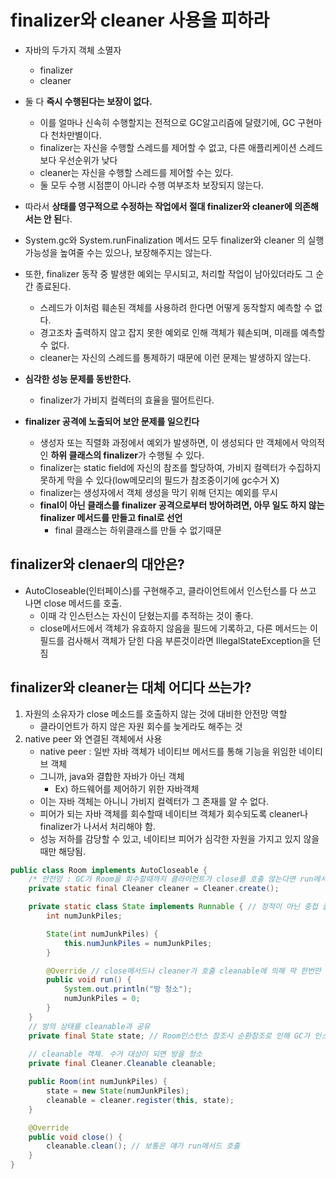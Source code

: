 # finalizer와 cleaner 사용을 피하라 

- 자바의 두가지 객체 소멸자 
  - finalizer
  - cleaner

- 둘 다 **즉시 수행된다는 보장이 없다.**
  - 이를 얼마나 신속히 수행할지는 전적으로 GC알고리즘에 달렸기에, GC 구현마다 천차만별이다.
  - finalizer는 자신을 수행할 스레드를 제어할 수 없고, 다른 애플리케이션 스레드보다 우선순위가 낮다
  - cleaner는 자신을 수행할 스레드를 제어할 수는 있다.
  - 둘 모두 수행 시점뿐이 아니라 수행 여부조차 보장되지 않는다.
- 따라서 **상태를 영구적으로 수정하는 작업에서 절대 finalizer와 cleaner에 의존해서는 안 된**다.
- System.gc와 System.runFinalization 메서드 모두 finalizer와 cleaner 의 실행 가능성을 높여줄 수는 있으나, 보장해주지는 않는다.

- 또한, finalizer 동작 중 발생한 예외는 무시되고, 처리할 작업이 남아있더라도 그 순간 종료된다.
  - 스레드가 이처럼 훼손된 객체를 사용하려 한다면 어떻게 동작할지 예측할 수 없다.
  - 경고조차 출력하지 않고 잡지 못한 예외로 인해 객체가 훼손되며, 미래를 예측할 수 없다.
  - cleaner는 자신의 스레드를 통제하기 때문에 이런 문제는 발생하지 않는다.

- **심각한 성능 문제를 동반한다.**
  - finalizer가 가비지 컬렉터의 효율을 떨어트린다.
- **finalizer 공격에 노출되어 보안 문제를 일으킨다**
  - 생성자 또는 직렬화 과정에서 예외가 발생하면, 이 생성되다 만 객체에서 악의적인 **하위 클래스의 finalizer**가 수행될 수 있다.
  - finalizer는 static field에 자신의 참조를 할당하여, 가비지 컬렉터가 수집하지 못하게 막을 수 있다(low메모리의 필드가 참조중이기에 gc수거 X)
  - finalizer는 생성자에서 객체 생성을 막기 위해 던지는 예외를 무시
  - **final이 아닌 클래스를 finalizer 공격으로부터 방어하려면, 아무 일도 하지 않는 finalizer 메서드를 만들고 final로 선언**
    - final 클래스는 하위클래스를 만들 수 없기때문
  
## finalizer와 clenaer의 대안은?
- AutoCloseable(인터페이스)를 구현해주고, 클라이언트에서 인스턴스를 다 쓰고 나면 close 메서드를 호출.
    - 이때 각 인스턴스는 자신이 닫혔는지를 추적하는 것이 좋다.
    - close메서드에서 객체가 유효하지 않음을 필드에 기록하고, 다른 메서드는 이 필드를 검사해서 객체가 닫힌 다음 부른것이라면 IllegalStateException을 던짐

## finalizer와 cleaner는 대체 어디다 쓰는가?
1. 자원의 소유자가 close 메소드를 호출하지 않는 것에 대비한 안전망 역할
   - 클라이언트가 하지 않은 자원 회수를 늦게라도 해주는 것
2. native peer 와 연결된 객체에서 사용
   - native peer : 일반 자바 객체가 네이티브 메서드를 통해 기능을 위임한 네이티브 객체
   - 그니까, java와 결합한 자바가 아닌 객체 
     - Ex) 하드웨어를 제어하기 위한 자바객체
   - 이는 자바 객체는 아니니 가비지 컬렉터가 그 존재를 알 수 없다.
   - 피어가 되는 자바 객체를 회수할때 네이티브 객체가 회수되도록 cleaner나 finalizer가 나서서 처리해야 함.
   - 성능 저하를 감당할 수 있고, 네이티브 피어가 심각한 자원을 가지고 있지 않을때만 해당됨.

```java
public class Room implements AutoCloseable {
    /* 안전망 : GC가 Room을 회수할때까지 클라이언트가 close를 호출 않는다면 run메서도 호출 */
    private static final Cleaner cleaner = Cleaner.create(); 

    private static class State implements Runnable { // 정적이 아닌 중첩 클래스는 자동으로 바깥 객체의 참조를 가짐
        int numJunkPiles;

        State(int numJunkPiles) {
            this.numJunkPiles = numJunkPiles;
        }

        @Override // close메서드나 cleaner가 호출 cleanable에 의해 딱 한번만 호출됨
        public void run() {
            System.out.println("방 청소");
            numJunkPiles = 0;
        }
    }
    // 방의 상태를 cleanable과 공유
    private final State state; // Room인스턴스 참조시 순환참조로 인해 GC가 인스턴스를 회수하지 않음
    
    // cleanable 객체. 수거 대상이 되면 방을 청소
    private final Cleaner.Cleanable cleanable; 

    public Room(int numJunkPiles) {
        state = new State(numJunkPiles);
        cleanable = cleaner.register(this, state);
    }

    @Override
    public void close() {
        cleanable.clean(); // 보통은 얘가 run메서드 호출
    }
}

```